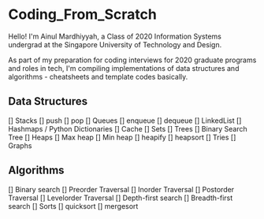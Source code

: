 # Coding_From_Scratch
Hello! I'm Ainul Mardhiyyah, a Class of 2020 Information Systems undergrad at the Singapore University of Technology and Design.

As part of my preparation for coding interviews for 2020 graduate programs and roles in tech, I'm compiling implementations of data structures and algorithms - cheatsheets and template codes basically.


## Data Structures
[] Stacks
    [] push
    [] pop
[] Queues
    [] enqueue
    [] dequeue
[] LinkedList
[] Hashmaps / Python Dictionaries
    [] Cache
[] Sets
[] Trees
    [] Binary Search Tree
[] Heaps
    [] Max heap
    [] Min heap
    [] heapify
    [] heapsort
[] Tries
[] Graphs


## Algorithms
[] Binary search
    [] Preorder Traversal
    [] Inorder Traversal
    [] Postorder Traversal
    [] Levelorder Traversal
    [] Depth-first search
    [] Breadth-first search
[] Sorts
    [] quicksort
    [] mergesort
 
 
